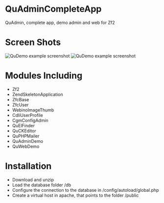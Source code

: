 QuAdminCompleteApp
========================

QuAdmin, complete app, demo admin and web for Zf2

Screen Shots
========================

![QuDemo example screenshot](http://cenics.cat/quadmin1.png)
![QuDemo example screenshot](http://cenics.cat/quadmin2.png)

Modules Including
========================
- Zf2
- ZendSkeletonApplication
- ZfcBase
- ZfcUser
- WebinoImageThumb
- CdliUserProfile
- CgmConfigAdmin
- QuElFinder
- QuCKEditor
- QuPHPMailer
- QuAdminDemo
- QuWebDemo

Installation
========================
- Download and unzip
- Load the database folder /db
- Configure the connection to the database in /config/autoload/global.php
- Create a virtual host in apache, that points to the folder /public
